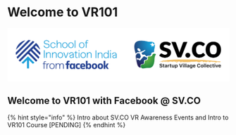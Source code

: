 # Welcome to VR101



![](.gitbook/assets/soi-sv.co-logo-strip-01.png)

## Welcome to VR101 with Facebook @ SV.CO

{% hint style="info" %}
Intro about SV.CO VR Awareness Events and Intro to VR101 Course \[PENDING\]
{% endhint %}

